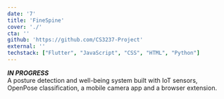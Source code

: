 ```yaml
---
date: '7'
title: 'FineSpine'
cover: './'
cta: ''
github: 'https://github.com/CS3237-Project'
external: ''
techstack: ["Flutter", "JavaScript", "CSS", "HTML", "Python"]
---
```

<i><b>IN PROGRESS</b></i>
<br>
A posture detection and well-being system built with IoT sensors, OpenPose classification, a mobile camera app and a browser extension. 
